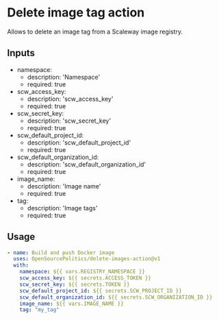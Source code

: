 # Delete image tag action

Allows to delete an image tag from a Scaleway image registry.

## Inputs
- namespace:
  - description: 'Namespace'
  - required: true
- scw_access_key:
  - description: 'scw_access_key'
  - required: true
- scw_secret_key:
  - description: 'scw_secret_key'
  - required: true
- scw_default_project_id:
  - description: 'scw_default_project_id'
  - required: true
- scw_default_organization_id:
  - description: 'scw_default_organization_id'
  - required: true
- image_name:
  - description: 'Image name'
  - required: true
- tag:
  - description: 'Image tags'
  - required: true

## Usage 
```yaml
- name: Build and push Docker image
  uses: OpenSourcePolitics/delete-images-action@v1
  with:
    namespace: ${{ vars.REGISTRY_NAMESPACE }}
    scw_access_key: ${{ secrets.ACCESS_TOKEN }}
    scw_secret_key: ${{ secrets.TOKEN }}
    scw_default_project_id: ${{ secrets.SCW_PROJECT_ID }} 
    scw_default_organization_id: ${{ secrets.SCW_ORGANIZATION_ID }}
    image_name: ${{ vars.IMAGE_NAME }}
    tag: "my_tag"
```